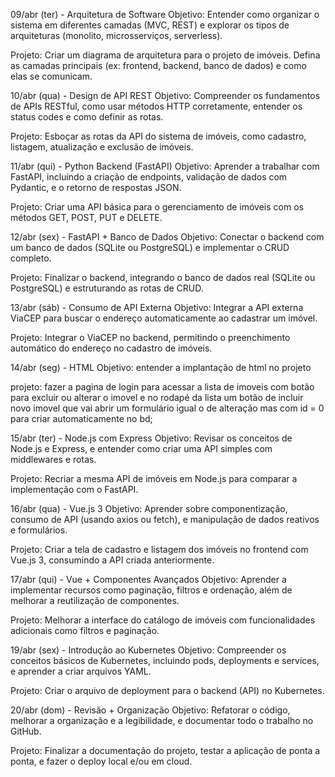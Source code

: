 09/abr (ter) - Arquitetura de Software
Objetivo: Entender como organizar o sistema em diferentes camadas (MVC, REST) e explorar os tipos de arquiteturas (monolito, microsserviços, serverless).

Projeto: Criar um diagrama de arquitetura para o projeto de imóveis. Defina as camadas principais (ex: frontend, backend, banco de dados) e como elas se comunicam.

10/abr (qua) - Design de API REST
Objetivo: Compreender os fundamentos de APIs RESTful, como usar métodos HTTP corretamente, entender os status codes e como definir as rotas.

Projeto: Esboçar as rotas da API do sistema de imóveis, como cadastro, listagem, atualização e exclusão de imóveis.

11/abr (qui) - Python Backend (FastAPI)
Objetivo: Aprender a trabalhar com FastAPI, incluindo a criação de endpoints, validação de dados com Pydantic, e o retorno de respostas JSON.

Projeto: Criar uma API básica para o gerenciamento de imóveis com os métodos GET, POST, PUT e DELETE.

12/abr (sex) - FastAPI + Banco de Dados
Objetivo: Conectar o backend com um banco de dados (SQLite ou PostgreSQL) e implementar o CRUD completo.

Projeto: Finalizar o backend, integrando o banco de dados real (SQLite ou PostgreSQL) e estruturando as rotas de CRUD.

13/abr (sáb) - Consumo de API Externa
Objetivo: Integrar a API externa ViaCEP para buscar o endereço automaticamente ao cadastrar um imóvel.

Projeto: Integrar o ViaCEP no backend, permitindo o preenchimento automático do endereço no cadastro de imóveis.

14/abr (seg)  - HTML
Objetivo: entender a implantação de html no projeto

projeto: fazer a pagina de login para acessar a lista de imoveis com botão para excluir ou alterar o imovel e no rodapé da lista um botão de incluir novo imovel que vai abrir um formulário igual o de alteração mas com id = 0 para criar automaticamente no bd;

15/abr (ter) - Node.js com Express
Objetivo: Revisar os conceitos de Node.js e Express, e entender como criar uma API simples com middlewares e rotas.

Projeto: Recriar a mesma API de imóveis em Node.js para comparar a implementação com o FastAPI.

16/abr (qua) - Vue.js 3
Objetivo: Aprender sobre componentização, consumo de API (usando axios ou fetch), e manipulação de dados reativos e formulários.

Projeto: Criar a tela de cadastro e listagem dos imóveis no frontend com Vue.js 3, consumindo a API criada anteriormente.

17/abr (qui) - Vue + Componentes Avançados
Objetivo: Aprender a implementar recursos como paginação, filtros e ordenação, além de melhorar a reutilização de componentes.

Projeto: Melhorar a interface do catálogo de imóveis com funcionalidades adicionais como filtros e paginação.

19/abr (sex) - Introdução ao Kubernetes
Objetivo: Compreender os conceitos básicos de Kubernetes, incluindo pods, deployments e services, e aprender a criar arquivos YAML.

Projeto: Criar o arquivo de deployment para o backend (API) no Kubernetes.

20/abr (dom) - Revisão + Organização
Objetivo: Refatorar o código, melhorar a organização e a legibilidade, e documentar todo o trabalho no GitHub.

Projeto: Finalizar a documentação do projeto, testar a aplicação de ponta a ponta, e fazer o deploy local e/ou em cloud.
